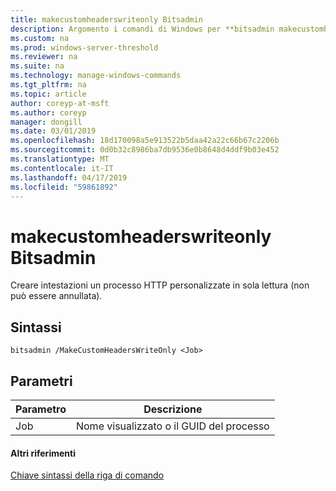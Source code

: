 ```yaml
---
title: makecustomheaderswriteonly Bitsadmin
description: Argomento i comandi di Windows per **bitsadmin makecustomheaderswriteonly** -rendere intestazioni un processo HTTP personalizzate in sola lettura (non può essere annullata).
ms.custom: na
ms.prod: windows-server-threshold
ms.reviewer: na
ms.suite: na
ms.technology: manage-windows-commands
ms.tgt_pltfrm: na
ms.topic: article
author: coreyp-at-msft
ms.author: coreyp
manager: dongill
ms.date: 03/01/2019
ms.openlocfilehash: 18d170098a5e913522b5daa42a22c66b67c2206b
ms.sourcegitcommit: 0d0b32c8986ba7db9536e0b8648d4ddf9b03e452
ms.translationtype: MT
ms.contentlocale: it-IT
ms.lasthandoff: 04/17/2019
ms.locfileid: "59861892"
---
```

# <a name="bitsadmin-makecustomheaderswriteonly"></a>makecustomheaderswriteonly Bitsadmin

Creare intestazioni un processo HTTP personalizzate in sola lettura (non può essere annullata).

## <a name="syntax"></a>Sintassi

```
bitsadmin /MakeCustomHeadersWriteOnly <Job>
```

## <a name="parameters"></a>Parametri

|Parametro|Descrizione|
|---------|-----------|
|Job|Nome visualizzato o il GUID del processo|

#### <a name="additional-references"></a>Altri riferimenti

[Chiave sintassi della riga di comando](command-line-syntax-key.md)